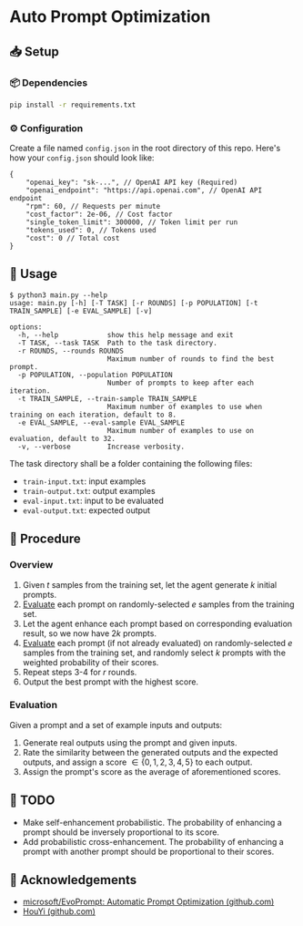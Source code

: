 # Auto Prompt Optimization

## 📥 Setup

### 📦 Dependencies

```bash
pip install -r requirements.txt
```

### ⚙️ Configuration

Create a file named `config.json` in the root directory of this repo. Here's how your `config.json` should look like:

```jsonc
{
    "openai_key": "sk-...", // OpenAI API key (Required)
    "openai_endpoint": "https://api.openai.com", // OpenAI API endpoint
    "rpm": 60, // Requests per minute
    "cost_factor": 2e-06, // Cost factor
    "single_token_limit": 300000, // Token limit per run
    "tokens_used": 0, // Tokens used
    "cost": 0 // Total cost
}
```

## 🤔 Usage

```text
$ python3 main.py --help
usage: main.py [-h] [-T TASK] [-r ROUNDS] [-p POPULATION] [-t TRAIN_SAMPLE] [-e EVAL_SAMPLE] [-v]

options:
  -h, --help            show this help message and exit
  -T TASK, --task TASK  Path to the task directory.
  -r ROUNDS, --rounds ROUNDS
                        Maximum number of rounds to find the best prompt.
  -p POPULATION, --population POPULATION
                        Number of prompts to keep after each iteration.
  -t TRAIN_SAMPLE, --train-sample TRAIN_SAMPLE
                        Maximum number of examples to use when training on each iteration, default to 8.
  -e EVAL_SAMPLE, --eval-sample EVAL_SAMPLE
                        Maximum number of examples to use on evaluation, default to 32.
  -v, --verbose         Increase verbosity.
  ```

The task directory shall be a folder containing the following files:

- `train-input.txt`: input examples
- `train-output.txt`: output examples
- `eval-input.txt`: input to be evaluated
- `eval-output.txt`: expected output

## 🔄️ Procedure

### Overview

1. Given $t$ samples from the training set, let the agent generate $k$ initial prompts.
2. [Evaluate](#evaluation) each prompt on randomly-selected $e$ samples from the training set.
3. Let the agent enhance each prompt based on corresponding evaluation result, so we now have $2k$ prompts.
4. [Evaluate](#evaluation) each prompt (if not already evaluated) on randomly-selected $e$ samples from the training set, and randomly select $k$ prompts with the weighted probability of their scores.
5. Repeat steps 3-4 for $r$ rounds.
6. Output the best prompt with the highest score.

### Evaluation

Given a prompt and a set of example inputs and outputs:

1. Generate real outputs using the prompt and given inputs.
2. Rate the similarity between the generated outputs and the expected outputs, and assign a score $\in\{0, 1, 2, 3, 4, 5\}$ to each output.
3. Assign the prompt's score as the average of aforementioned scores.

## 📃 TODO

- Make self-enhancement probabilistic. The probability of enhancing a prompt should be inversely proportional to its score.
- Add probabilistic cross-enhancement. The probability of enhancing a prompt with another prompt should be proportional to their scores.

## 🎉 Acknowledgements

- [microsoft/EvoPrompt: Automatic Prompt Optimization (github.com)](https://github.com/microsoft/EvoPrompt)
- [HouYi (github.com)](https://github.com/LLMSecurity/HouYi)
